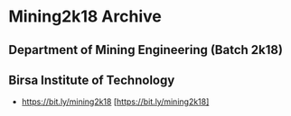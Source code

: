 # Mining2k18 Archive
## Department of Mining Engineering (Batch 2k18)
## Birsa Institute of Technology
- https://bit.ly/mining2k18 [https://bit.ly/mining2k18]
